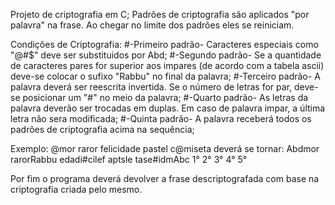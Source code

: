 Projeto de criptografia em C;
Padrões de criptografia são aplicados "por palavra" na frase. Ao chegar no limite dos padrões eles se reiniciam.

Condições de Criptografia: 
#-Primeiro padrão- Caracteres especiais como "@#$" deve ser substituidos por Abd;
#-Segundo padrão- Se a quantidade de caracteres pares for superior aos impares (de acordo com a tabela ascii) deve-se colocar o sufixo "Rabbu" no final da palavra;
#-Terceiro padrão- A palavra deverá ser reescrita invertida. Se o número de letras for par, deve-se posicionar um "#" no meio da palavra;
#-Quarto padrão- As letras da palavra deverão ser trocadas em duplas. Em caso de palavra impar, a última letra não sera modificada; 
#-Quinta padrão- A palavra receberá todos os padrões de criptografia acima na sequência;

Exemplo: @mor raror felicidade pastel c@miseta
deverá se tornar: 
Abdmor rarorRabbu edadi#cilef aptsle tase#idmAbc
1°       2°         3°          4°        5°

Por fim o programa deverá devolver a frase descriptografada com base na criptografia criada pelo mesmo.

